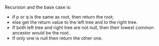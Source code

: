 Recursion and the base case is:
- if p or q is the same as root, then return the root;
- else get the return value to the left tree and to the right tree.
- If both left tree and right tree are not null, then their lowest common ancestor would be the root.
- If only one is null then return the other one.